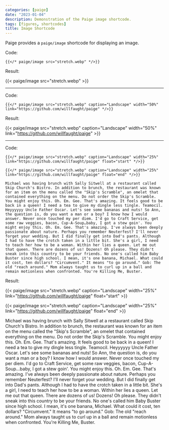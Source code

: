 ```yaml
---
categories: [paige]
date: "2023-01-04"
description: Demonstration of the Paige image shortcode.
tags: [figures, shortcodes]
title: Image Shortcode
---
```


Paige provides a `paige/image` shortcode for displaying an image.

<!--more-->

Code:

```go-text-template
{{</* paige/image src="stretch.webp" */>}}
```

Result:

{{< paige/image src="stretch.webp" >}}

---

Code:

```go-text-template
{{</* paige/image src="stretch.webp" caption="Landscape" width="50%" link="https://github.com/willfaught/paige" */>}}
```

Result:

{{< paige/image src="stretch.webp" caption="Landscape" width="50%" link="https://github.com/willfaught/paige" >}}

---

Code:

```go-text-template
{{</* paige/image src="stretch.webp" caption="Landscape" width="25%" link="https://github.com/willfaught/paige" float="start" */>}}

{{</* paige/image src="stretch.webp" caption="Landscape" width="25%" link="https://github.com/willfaught/paige" float="end" */>}}

Michael was having brunch with Sally Sitwell at a restaurant called Skip Church's Bistro. In addition to brunch, the restaurant was known for an item on the menu called the "Skip's Scramble", an omelet that contained everything on the menu. Do not order the Skip's Scramble. You might enjoy this. Oh. Em. Gee. That's amazing. It feels good to be back in a queen! I need a tea to give my dingle less tingle. Teamocil. Heyyyyyy Uncle Father Oscar. Let's see some bananas and nuts! So Ann, the question is, do you want a man or a boy? I know how I would answer. Never once touched my per diem. I'd go to Craft Service, get some raw veggies, bacon, Cup-A-Soup…baby, I got a stew goin'. You might enjoy this. Oh. Em. Gee. That's amazing. I've always been deeply passionate about nature. Perhaps you remember Neuterfest? I'll never forget your wedding. But I did finally get into Dad's pants. Although I had to have the crotch taken in a little bit. She's a girl, I need to teach her how to be a woman. Within her lies a queen. Let me out that queen. There are dozens of us! Dozens! Oh please. They didn't sneak into this country to be your friends. No one's called him Baby Buster since high school. I mean, it's one banana, Michael. What could it cost, ten dollars? "Circumvent." It means "to go around." Gob: The old "reach around." Mom always taught us to curl up in a ball and remain motionless when confronted. You're Killing Me, Buster.
```

Result:

{{< paige/image src="stretch.webp" caption="Landscape" width="25%" link="https://github.com/willfaught/paige" float="start" >}}

{{< paige/image src="stretch.webp" caption="Landscape" width="25%" link="https://github.com/willfaught/paige" float="end" >}}

Michael was having brunch with Sally Sitwell at a restaurant called Skip Church's Bistro. In addition to brunch, the restaurant was known for an item on the menu called the "Skip's Scramble", an omelet that contained everything on the menu. Do not order the Skip's Scramble. You might enjoy this. Oh. Em. Gee. That's amazing. It feels good to be back in a queen! I need a tea to give my dingle less tingle. Teamocil. Heyyyyyy Uncle Father Oscar. Let's see some bananas and nuts! So Ann, the question is, do you want a man or a boy? I know how I would answer. Never once touched my per diem. I'd go to Craft Service, get some raw veggies, bacon, Cup-A-Soup…baby, I got a stew goin'. You might enjoy this. Oh. Em. Gee. That's amazing. I've always been deeply passionate about nature. Perhaps you remember Neuterfest? I'll never forget your wedding. But I did finally get into Dad's pants. Although I had to have the crotch taken in a little bit. She's a girl, I need to teach her how to be a woman. Within her lies a queen. Let me out that queen. There are dozens of us! Dozens! Oh please. They didn't sneak into this country to be your friends. No one's called him Baby Buster since high school. I mean, it's one banana, Michael. What could it cost, ten dollars? "Circumvent." It means "to go around." Gob: The old "reach around." Mom always taught us to curl up in a ball and remain motionless when confronted. You're Killing Me, Buster.
